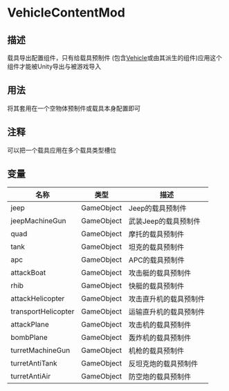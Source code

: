 # VehicleContentMod

## 描述
载具导出配置组件，只有给载具预制件
(包含[Vehicle](/Documents/Components/Vehicle/Vehicle.md)或由其派生的组件)应用这个组件才能被Unity导出与被游戏导入

## 用法
将其套用在一个空物体预制件或载具本身配置即可

## 注释
可以把一个载具应用在多个载具类型槽位

## 变量
| 名称 | 类型 | 描述 |
| ----------- | ----------- | ----------- |
| jeep | GameObject | Jeep的载具预制件 |
| jeepMachineGun | GameObject | 武装Jeep的载具预制件 |
| quad | GameObject | 摩托的载具预制件 |
| tank | GameObject | 坦克的载具预制件 |
| apc | GameObject | APC的载具预制件 |
| attackBoat | GameObject | 攻击艇的载具预制件 |
| rhib | GameObject | 快艇的载具预制件 |
| attackHelicopter | GameObject | 攻击直升机的载具预制件 |
| transportHelicopter | GameObject | 运输直升机的载具预制件 |
| attackPlane | GameObject | 攻击机的载具预制件 |
| bombPlane | GameObject | 轰炸机的载具预制件 |
| turretMachineGun | GameObject | 机枪的载具预制件 |
| turretAntiTank | GameObject | 反坦克炮的载具预制件 |
| turretAntiAir | GameObject | 防空炮的载具预制件 |
